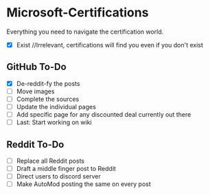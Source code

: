 # Microsoft-Certifications
Everything you need to navigate the certification world.

- [x] Exist //Irrelevant, certifications will find you even if you don't exist

## GitHub To-Do
- [x] De-reddit-fy the posts
- [ ] Move images
- [ ] Complete the sources
- [ ] Update the individual pages
- [ ] Add specific page for any discounted deal currently out there
- [ ] Last: Start working on wiki
  
## Reddit To-Do
- [ ] Replace all Reddit posts
- [ ] Draft a middle finger post to Reddit
- [ ] Direct users to discord server
- [ ] Make AutoMod posting the same on every post
